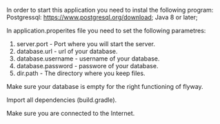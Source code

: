 In order to start this application you need to instal the following program:
Postgressql: https://www.postgresql.org/download;
Java 8 or later;

In application.properites file you need to set the following parametres:
1. server.port - Port where you will start the server.
2. database.url - url of your database.
3. database.username - username of your database.
4. database.password - passwore of your database.
5. dir.path - The directory where you keep files.

Make sure your database is empty for the right functioning of flyway.

Import all dependencies (build.gradle).

Make sure you are connected to the Internet.
 



 




